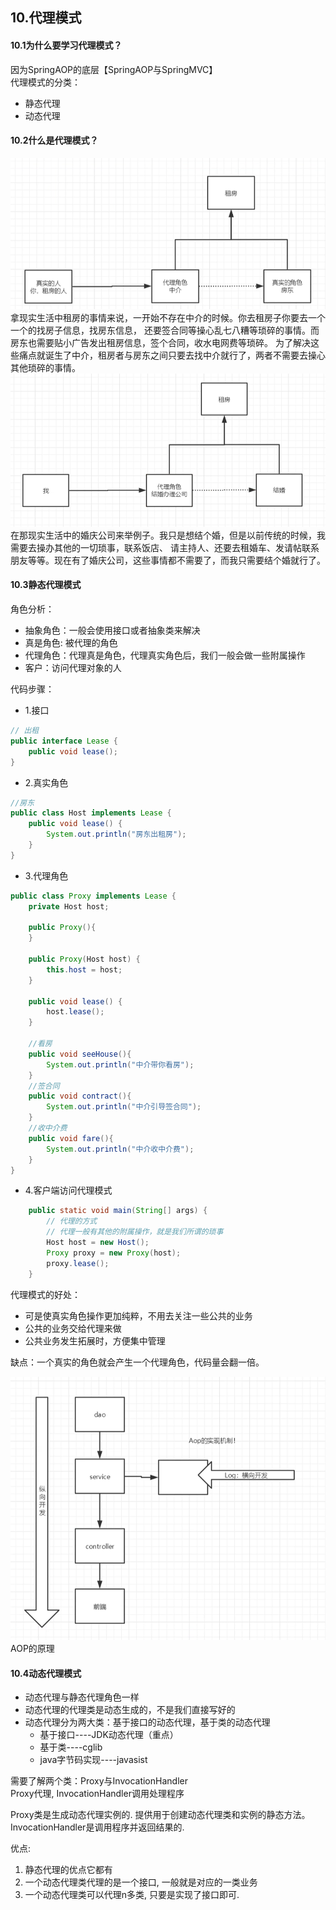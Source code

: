 ## 10.代理模式
#### 10.1为什么要学习代理模式？  
因为SpringAOP的底层【SpringAOP与SpringMVC】  
代理模式的分类：  
- 静态代理
- 动态代理  
#### 10.2什么是代理模式？
![](./images/代理模式1.png)
拿现实生活中租房的事情来说，一开始不存在中介的时候。你去租房子你要去一个一个的找房子信息，找房东信息，
还要签合同等操心乱七八糟等琐碎的事情。而房东也需要贴小广告发出租房信息，签个合同，收水电网费等琐碎。
为了解决这些痛点就诞生了中介，租房者与房东之间只要去找中介就行了，两者不需要去操心其他琐碎的事情。
![](./images/代理模式2.png)
在那现实生活中的婚庆公司来举例子。我只是想结个婚，但是以前传统的时候，我需要去操办其他的一切琐事，联系饭店、
请主持人、还要去租婚车、发请帖联系朋友等等。现在有了婚庆公司，这些事情都不需要了，而我只需要结个婚就行了。

#### 10.3静态代理模式
角色分析：
- 抽象角色：一般会使用接口或者抽象类来解决
- 真是角色: 被代理的角色
- 代理角色：代理真是角色，代理真实角色后，我们一般会做一些附属操作
- 客户：访问代理对象的人  

代码步骤：
- 1.接口
```java
// 出租
public interface Lease {
    public void lease();
}

```
- 2.真实角色
```java
//房东
public class Host implements Lease {
    public void lease() {
        System.out.println("房东出租房");
    }
}

```
- 3.代理角色

```java
public class Proxy implements Lease {
    private Host host;

    public Proxy(){
    }

    public Proxy(Host host) {
        this.host = host;
    }

    public void lease() {
        host.lease();
    }

    //看房
    public void seeHouse(){
        System.out.println("中介带你看房");
    }
    //签合同
    public void contract(){
        System.out.println("中介引导签合同");
    }
    //收中介费
    public void fare(){
        System.out.println("中介收中介费");
    }
}
```
- 4.客户端访问代理模式
```java
    public static void main(String[] args) {
        // 代理的方式
        // 代理一般有其他的附属操作，就是我们所谓的琐事
        Host host = new Host();
        Proxy proxy = new Proxy(host);
        proxy.lease();
    }
```


代理模式的好处：
- 可是使真实角色操作更加纯粹，不用去关注一些公共的业务 
- 公共的业务交给代理来做
- 公共业务发生拓展时，方便集中管理  

缺点：一个真实的角色就会产生一个代理角色，代码量会翻一倍。

![](images/AOP.png)
AOP的原理
#### 10.4动态代理模式
- 动态代理与静态代理角色一样
- 动态代理的代理类是动态生成的，不是我们直接写好的
- 动态代理分为两大类：基于接口的动态代理，基于类的动态代理
    - 基于接口----JDK动态代理（重点）
    - 基于类----cglib
    - java字节码实现----javasist

需要了解两个类：Proxy与InvocationHandler  
Proxy代理, InvocationHandler调用处理程序

Proxy类是生成动态代理实例的. 提供用于创建动态代理类和实例的静态方法。
InvocationHandler是调用程序并返回结果的.

优点:
1. 静态代理的优点它都有
2. 一个动态代理类代理的是一个接口, 一般就是对应的一类业务
3. 一个动态代理类可以代理n多类, 只要是实现了接口即可.


